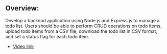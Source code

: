 ## Overview:

Develop a backend application using Node.js and Express.js to manage a todo list. Users should be able to perform CRUD operations on todo items, upload todo items from a CSV file, download the todo list in CSV format, and set a status flag for each todo item.

- [Video link](https://drive.google.com/drive/folders/1CE58SO9qVa9JeTiMYOh6cXm9WMwhSFCX?usp=drive_link)


